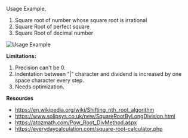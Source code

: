 Usage Example,

1. Square root of number whose square root is irrational
2. Square Root of perfect square
3. Square Root of decimal number

![Usage Example](https://i.imgur.com/1ts2eZ6.gif)

**Limitations:**

1. Precision can't be 0.
2. Indentation between "|" character and dividend is increased by one space character every step. 
3. Needs optimization.

**Resources**

- https://en.wikipedia.org/wiki/Shifting_nth_root_algorithm
- https://www.solipsys.co.uk/new/SquareRootByLongDivision.html
- https://atozmath.com/Pow_Root_DivMethod.aspx
- https://everydaycalculation.com/square-root-calculator.php
